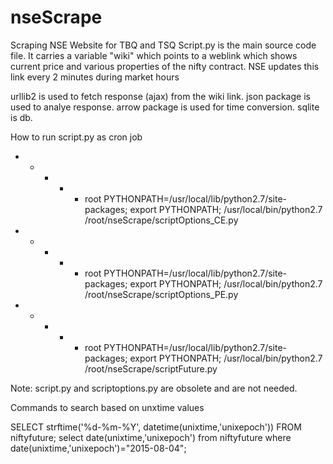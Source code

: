 # nseScrape
Scraping NSE Website for TBQ and TSQ
Script.py is the main source code file. It carries a variable "wiki" which points to a weblink which shows current price and various
properties of the nifty contract. NSE updates this link every 2 minutes during market hours

urllib2 is used to fetch response (ajax) from the wiki link.
json package is used to analye response. 
arrow package is used for time conversion.
sqlite is db.

How to run script.py as cron job
* * * * * root PYTHONPATH=/usr/local/lib/python2.7/site-packages; export PYTHONPATH; /usr/local/bin/python2.7 /root/nseScrape/scriptOptions_CE.py
* * * * * root PYTHONPATH=/usr/local/lib/python2.7/site-packages; export PYTHONPATH; /usr/local/bin/python2.7 /root/nseScrape/scriptOptions_PE.py
* * * * * root PYTHONPATH=/usr/local/lib/python2.7/site-packages; export PYTHONPATH; /usr/local/bin/python2.7 /root/nseScrape/scriptFuture.py



Note:
script.py and scriptoptions.py are obsolete and are not needed.

Commands to search based on unxtime values

SELECT strftime('%d-%m-%Y', datetime(unixtime,'unixepoch')) FROM niftyfuture;
select date(unixtime,'unixepoch') from niftyfuture where date(unixtime,'unixepoch')="2015-08-04";
